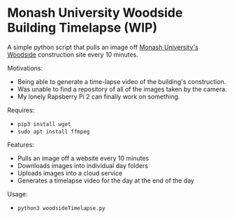 # Monash University Woodside Building Timelapse (WIP)
A simple python script that pulls an image off [Monash University's Woodside](https://www.monash.edu/it/woodside-building) construction site every 10 minutes.

Motivations: 
* Being able to generate a time-lapse video of the building's construction.
* Was unable to find a repository of all of the images taken by the camera.
* My lonely Rapsberry Pi 2 can finally work on something.

Requires: 
* `pip3 install wget`
* `sudo apt install ffmpeg`

Features:
* Pulls an image off a website every 10 minutes
* Downloads images into individual day folders
* Uploads images into a cloud service
* Generates a timelapse video for the day at the end of the day

Usage:
* `python3 woodsideTimelapse.py`

